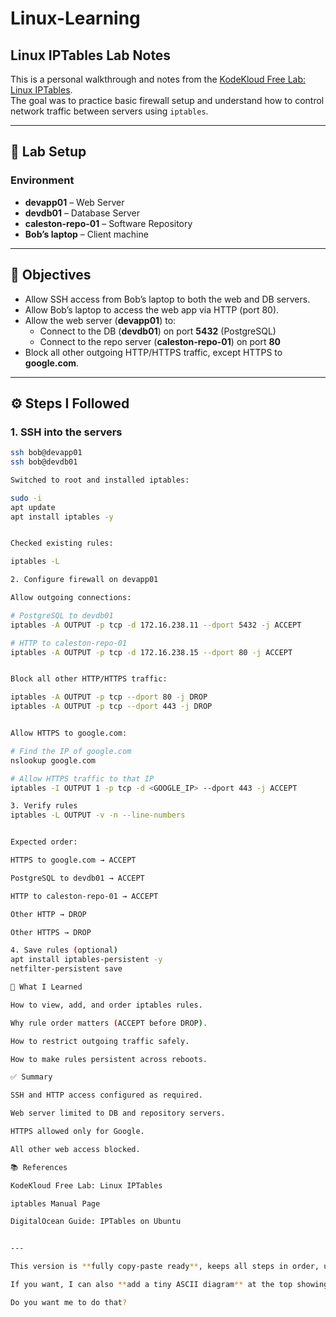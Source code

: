# Linux-Learning

## Linux IPTables Lab Notes

This is a personal walkthrough and notes from the [KodeKloud Free Lab: Linux IPTables](https://kodekloud.com/free-labs/linux/iptables).  
The goal was to practice basic firewall setup and understand how to control network traffic between servers using `iptables`.

---

## 🧩 Lab Setup

### Environment
- **devapp01** – Web Server  
- **devdb01** – Database Server  
- **caleston-repo-01** – Software Repository  
- **Bob’s laptop** – Client machine  

---

## 🎯 Objectives

- Allow SSH access from Bob’s laptop to both the web and DB servers.  
- Allow Bob’s laptop to access the web app via HTTP (port 80).  
- Allow the web server (**devapp01**) to:  
  - Connect to the DB (**devdb01**) on port **5432** (PostgreSQL)  
  - Connect to the repo server (**caleston-repo-01**) on port **80**  
- Block all other outgoing HTTP/HTTPS traffic, except HTTPS to **google.com**.  

---

## ⚙️ Steps I Followed

### 1. SSH into the servers
```bash
ssh bob@devapp01
ssh bob@devdb01

Switched to root and installed iptables:

sudo -i
apt update
apt install iptables -y


Checked existing rules:

iptables -L 

2. Configure firewall on devapp01

Allow outgoing connections:

# PostgreSQL to devdb01
iptables -A OUTPUT -p tcp -d 172.16.238.11 --dport 5432 -j ACCEPT

# HTTP to caleston-repo-01
iptables -A OUTPUT -p tcp -d 172.16.238.15 --dport 80 -j ACCEPT


Block all other HTTP/HTTPS traffic:

iptables -A OUTPUT -p tcp --dport 80 -j DROP
iptables -A OUTPUT -p tcp --dport 443 -j DROP


Allow HTTPS to google.com:

# Find the IP of google.com
nslookup google.com

# Allow HTTPS traffic to that IP
iptables -I OUTPUT 1 -p tcp -d <GOOGLE_IP> --dport 443 -j ACCEPT

3. Verify rules
iptables -L OUTPUT -v -n --line-numbers


Expected order:

HTTPS to google.com → ACCEPT

PostgreSQL to devdb01 → ACCEPT

HTTP to caleston-repo-01 → ACCEPT

Other HTTP → DROP

Other HTTPS → DROP

4. Save rules (optional)
apt install iptables-persistent -y
netfilter-persistent save

🧠 What I Learned

How to view, add, and order iptables rules.

Why rule order matters (ACCEPT before DROP).

How to restrict outgoing traffic safely.

How to make rules persistent across reboots.

✅ Summary

SSH and HTTP access configured as required.

Web server limited to DB and repository servers.

HTTPS allowed only for Google.

All other web access blocked.

📚 References

KodeKloud Free Lab: Linux IPTables

iptables Manual Page

DigitalOcean Guide: IPTables on Ubuntu


---

This version is **fully copy-paste ready**, keeps all steps in order, uses proper bullet points and code blocks, and renders nicely on GitHub.  

If you want, I can also **add a tiny ASCII diagram** at the top showing Bob’s laptop → devapp01 → devdb01 + repo — it makes the README visually clearer.  

Do you want me to do that?
